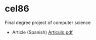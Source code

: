# cel86

Final degree project of computer science

- Article (Spanish)
[Articulo.pdf](https://github.com/aacraf/cel86/files/9499776/Articulo.pdf)
